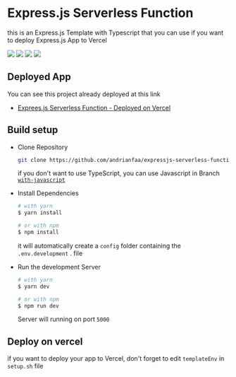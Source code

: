 # Express.js Serverless Function

this is an Express.js Template with Typescript that you can use if you want to deploy Express.js App to Vercel

<img src="https://img.shields.io/badge/vercel-success-success?labelColor=black&logo=vercel&style=flat" />
<img src="https://img.shields.io/badge/typescript-%5E4.8.2-informational?labelColor=black&logo=typescript&style=flat" />
<img src="https://img.shields.io/badge/node-%5E16.15.1-green?labelColor=black&logo=node.js&style=flat" />
<img src="https://img.shields.io/badge/npm-%5E8.11.0-red?labelColor=black&logo=npm&style=flat" />

## Deployed App

You can see this project already deployed at this link

- [Exprees.js Serverless Function - Deployed on Vercel](https://expressjs-serverless-function.api.andrianfa.my.id)

## Build setup

- Clone Repository

  ```bash
  git clone https://github.com/andrianfaa/expressjs-serverless-function
  ```

  if you don't want to use TypeScript, you can use Javascript in Branch [`with-javascript`](https://github.com/andrianfaa/expresjs-serverless-function/tree/with-javascript)

- Install Dependencies

  ```bash
  # with yarn
  $ yarn install

  # or with npm
  $ npm install
  ```

  it will automatically create a `config` folder containing the `.env.development` . file

- Run the development Server

  ```bash
  # with yarn
  $ yarn dev

  # or with npm
  $ npm run dev
  ```

  Server will running on port `5000`

## Deploy on vercel

if you want to deploy your app to Vercel, don't forget to edit `templateEnv` in `setup.sh` file
